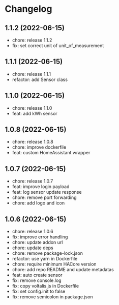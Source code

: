 # Changelog

<!-- changelog_start -->
## 1.1.2 (2022-06-15)

- chore: release 1.1.2
- fix: set correct unit of unit_of_measurement

## 1.1.1 (2022-06-15)

- chore: release 1.1.1
- refactor: add Sensor class

## 1.1.0 (2022-06-15)

- chore: release 1.1.0
- feat: add kWh sensor

## 1.0.8 (2022-06-15)

- chore: release 1.0.8
- chore: improve dockerfile
- feat: custom HomeAssistant wrapper

## 1.0.7 (2022-06-15)

- chore: release 1.0.7
- feat: improve login payload
- feat: log sensor update response
- chore: remove port forwarding
- chore: add logo and icon

## 1.0.6 (2022-06-15)

- chore: release 1.0.6
- fix: improve error handling
- chore: update addon url
- chore: update deps
- chore: remove package-lock.json
- refactor: use yarn in Dockerfile
- chore: require minimum HACore version
- chore: add repo README and update metadatas
- feat: auto create sensor
- fix: remove console.log
- fix: copy voltalis.js in Dockerfile
- fix: set config.init to false
- fix: remove semicolon in package.json
